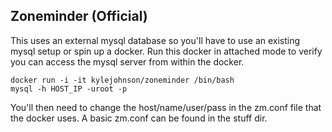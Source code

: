 ## Zoneminder (Official)
This uses an external mysql database so you'll have to use an existing mysql setup or spin up a docker.
Run this docker in attached mode to verify you can access the mysql server from within the docker.

```
docker run -i -it kylejohnson/zoneminder /bin/bash
mysql -h HOST_IP -uroot -p
```
You'll then need to change the host/name/user/pass in the zm.conf file that the docker uses. A basic zm.conf can be found in the stuff dir.
